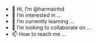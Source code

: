 - 👋 Hi, I’m @harmainhd
- 👀 I’m interested in ...
- 🌱 I’m currently learning ...
- 💞️ I’m looking to collaborate on ...
- 📫 How to reach me ...

<!---
Taman belajar kita is a ✨ special ✨ repository because its `README.md` (this file) appears on your GitHub profile.
You can click the Preview link to take a look at your changes.
--->
